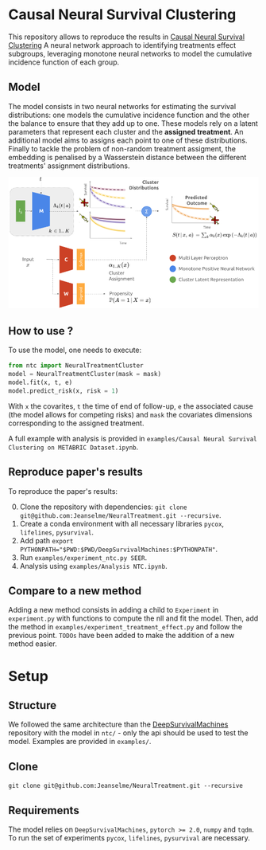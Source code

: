 # Causal Neural Survival Clustering
This repository allows to reproduce the results in [Causal Neural Survival Clustering]()
A neural network approach to identifying treatments effect subgroups, leveraging monotone neural networks to model the cumulative incidence function of each group.

## Model
The model consists in two neural networks for estimating the survival distributions: one models the cumulative incidence function and the other the balance to ensure that they add up to one. These models rely on a latent parameters that represent each cluster and the **assigned treatment**. An additional model aims to assigns each point to one of these distributions. Finally to tackle the problem of non-random treatment assigment, the embedding is penalised by a Wasserstein distance between the different treatments' assignment distributions.

![Model](./images/ntc.png)

## How to use ?
To use the model, one needs to execute:
```python
from ntc import NeuralTreatmentCluster
model = NeuralTreatmentCluster(mask = mask)
model.fit(x, t, e)
model.predict_risk(x, risk = 1)
```
With `x` the covarites, `t` the time of end of follow-up, `e` the associated cause (the model allows for competing risks) and `mask` the covariates dimensions corresponding to the assigned treatment.

A full example with analysis is provided in `examples/Causal Neural Survival Clustering on METABRIC Dataset.ipynb`.

## Reproduce paper's results
To reproduce the paper's results:

0. Clone the repository with dependencies: `git clone git@github.com:Jeanselme/NeuralTreatment.git --recursive`.
1. Create a conda environment with all necessary libraries `pycox`, `lifelines`, `pysurvival`.
2. Add path `export PYTHONPATH="$PWD:$PWD/DeepSurvivalMachines:$PYTHONPATH"`.
3. Run `examples/experiment_ntc.py SEER`.
5. Analysis using `examples/Analysis NTC.ipynb`.

## Compare to a new method
Adding a new method consists in adding a child to `Experiment` in `experiment.py` with functions to compute the nll and fit the model.
Then, add the method in `examples/experiment_treatment_effect.py` and follow the previous point. 
`TODOs` have been added to make the addition of a new method easier.

# Setup
## Structure
We followed the same architecture than the [DeepSurvivalMachines](https://github.com/autonlab/DeepSurvivalMachines) repository with the model in `ntc/` - only the api should be used to test the model. Examples are provided in `examples/`. 

## Clone
```
git clone git@github.com:Jeanselme/NeuralTreatment.git --recursive
```

## Requirements
The model relies on `DeepSurvivalMachines`, `pytorch >= 2.0`, `numpy` and `tqdm`.  
To run the set of experiments `pycox`, `lifelines`, `pysurvival` are necessary.